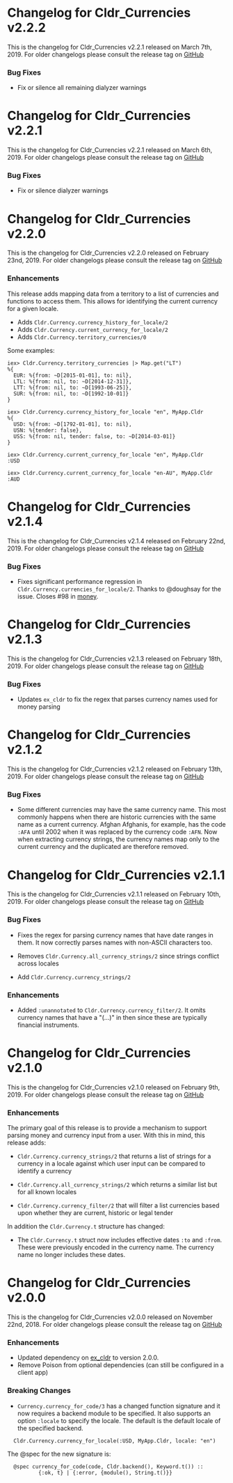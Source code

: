 # Changelog for Cldr_Currencies v2.2.2

This is the changelog for Cldr_Currencies v2.2.1 released on March 7th, 2019.  For older changelogs please consult the release tag on [GitHub](https://github.com/kipcole9/cldr_currencies/tags)

### Bug Fixes

* Fix or silence all remaining dialyzer warnings

# Changelog for Cldr_Currencies v2.2.1

This is the changelog for Cldr_Currencies v2.2.1 released on March 6th, 2019.  For older changelogs please consult the release tag on [GitHub](https://github.com/kipcole9/cldr_currencies/tags)

### Bug Fixes

* Fix or silence dialyzer warnings

# Changelog for Cldr_Currencies v2.2.0

This is the changelog for Cldr_Currencies v2.2.0 released on February 23nd, 2019.  For older changelogs please consult the release tag on [GitHub](https://github.com/kipcole9/cldr_currencies/tags)

### Enhancements

This release adds mapping data from a territory to a list of currencies and functions to access them. This allows for identifying the current currency for a given locale.

* Adds `Cldr.Currency.currency_history_for_locale/2`
* Adds `Cldr.Currency.current_currency_for_locale/2`
* Adds `Cldr.Currency.territory_currencies/0`

Some examples:
```
iex> Cldr.Currency.territory_currencies |> Map.get("LT")
%{
  EUR: %{from: ~D[2015-01-01], to: nil},
  LTL: %{from: nil, to: ~D[2014-12-31]},
  LTT: %{from: nil, to: ~D[1993-06-25]},
  SUR: %{from: nil, to: ~D[1992-10-01]}
}

iex> Cldr.Currency.currency_history_for_locale "en", MyApp.Cldr
%{
  USD: %{from: ~D[1792-01-01], to: nil},
  USN: %{tender: false},
  USS: %{from: nil, tender: false, to: ~D[2014-03-01]}
}

iex> Cldr.Currency.current_currency_for_locale "en", MyApp.Cldr
:USD

iex> Cldr.Currency.current_currency_for_locale "en-AU", MyApp.Cldr
:AUD
```

# Changelog for Cldr_Currencies v2.1.4

This is the changelog for Cldr_Currencies v2.1.4 released on February 22nd, 2019.  For older changelogs please consult the release tag on [GitHub](https://github.com/kipcole9/cldr_currencies/tags)

### Bug Fixes

* Fixes significant performance regression in `Cldr.Currency.currencies_for_locale/2`.  Thanks to @doughsay for the issue.  Closes #98 in [money](https://github.com/kipcole9/money).

# Changelog for Cldr_Currencies v2.1.3

This is the changelog for Cldr_Currencies v2.1.3 released on February 18th, 2019.  For older changelogs please consult the release tag on [GitHub](https://github.com/kipcole9/cldr_currencies/tags)

### Bug Fixes

* Updates `ex_cldr` to fix the regex that parses currency names used for money parsing

# Changelog for Cldr_Currencies v2.1.2

This is the changelog for Cldr_Currencies v2.1.2 released on February 13th, 2019.  For older changelogs please consult the release tag on [GitHub](https://github.com/kipcole9/cldr_currencies/tags)

### Bug Fixes

* Some different currencies may have the same currency name.  This most commonly happens when there are historic currencies with the same name as a current currency. Afghan Afghanis, for example, has the code `:AFA` until 2002 when it was replaced by the currency code `:AFN`.  Now when extracting currency strings, the currency names map only to the current currency and the duplicated are therefore removed.

# Changelog for Cldr_Currencies v2.1.1

This is the changelog for Cldr_Currencies v2.1.1 released on February 10th, 2019.  For older changelogs please consult the release tag on [GitHub](https://github.com/kipcole9/cldr_currencies/tags)

### Bug Fixes

* Fixes the regex for parsing currency names that have date ranges in them. It now correctly parses names with non-ASCII characters too.

* Removes `Cldr.Currency.all_currency_strings/2` since strings conflict across locales

* Add `Cldr.Currency.currency_strings/2`

### Enhancements

* Added `:unannotated` to `Cldr.Currency.currency_filter/2`.  It omits currency names that have a "(...)" in then since these are typically financial instruments.

# Changelog for Cldr_Currencies v2.1.0

This is the changelog for Cldr_Currencies v2.1.0 released on February 9th, 2019.  For older changelogs please consult the release tag on [GitHub](https://github.com/kipcole9/cldr_currencies/tags)

### Enhancements

The primary goal of this release is to provide a mechanism to support parsing money and currency input from a user. With this in mind, this release adds:

* `Cldr.Currency.currency_strings/2` that returns a list of strings for a currency in a locale against which user input can be compared to identify a currency

* `Cldr.Currency.all_currency_strings/2` which returns a similar list but for all known locales

* `Cldr.Currency.currency_filter/2` that will filter a list currencies based upon whether they are current, historic or legal tender

In addition the `Cldr.Currency.t` structure has changed:

* The `Cldr.Currency.t` struct now includes effective dates `:to` and `:from`.  These were previously encoded in the currency name.  The currency name no longer includes these dates.

# Changelog for Cldr_Currencies v2.0.0

This is the changelog for Cldr_Currencies v2.0.0 released on November 22nd, 2018.  For older changelogs please consult the release tag on [GitHub](https://github.com/kipcole9/cldr_currencies/tags)

### Enhancements

* Updated dependency on [ex_cldr](https://hex.pm/packages/ex_cldr) to version 2.0.0.
* Remove Poison from optional dependencies (can still be configured in a client app)

### Breaking Changes

* `Currency.currency_for_code/3` has a changed function signature and it now requires a backend module to be specified.  It also supports an option `:locale` to specify the locale. The default is the default locale of the specified backend.
```
  Cldr.Currency.currency_for_locale(:USD, MyApp.Cldr, locale: "en")
```
The @spec for the new signature is:
```
  @spec currency_for_code(code, Cldr.backend(), Keyword.t()) ::
          {:ok, t} | {:error, {module(), String.t()}}
```